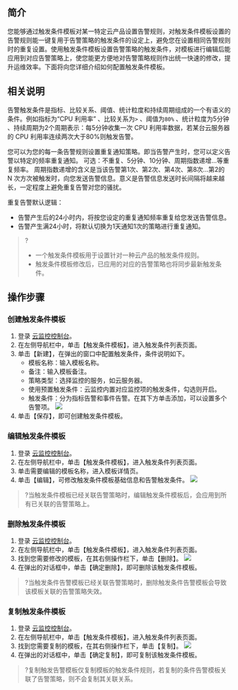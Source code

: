 ## 简介

您能够通过触发条件模板对某一特定云产品设置告警规则，对触发条件模板设置的告警规则能一键复用于告警策略的触发条件的设定上，避免您在设置相同告警规则时的重复设置。使用触发条件模板设置告警策略的触发条件，对模板进行编辑后能应用到对应告警策略上，使您能更方便地对告警策略规则作出统一快速的修改，提升运维效率。下面将向您详细介绍如何配置触发条件模板。

## 相关说明

告警触发条件是指标、比较关系、阈值、统计粒度和持续周期组成的一个有语义的条件。例如指标为“CPU 利用率” 、比较关系为`>` 、阈值为`80%` 、统计粒度为5分钟 、持续周期为2个周期表示：每5分钟收集一次 CPU 利用率数据，若某台云服务器的 CPU 利用率连续两次大于80%则触发告警。

您可以为您的每一条告警规则设置重复通知策略。即当告警产生时，您可以定义告警以特定的频率重复通知。
可选：不重复、5分钟、10分钟、周期指数递增...等重复频率。
周期指数递增的含义是当该告警第1次、第2次、第4次、第8次...第2的 N 次方次被触发时，向您发送告警信息。意义是告警信息发送时长间隔将越来越长，一定程度上避免重复告警对您的骚扰。

重复告警默认逻辑：

- 告警产生后的24小时内，将按您设定的重复通知频率重复给您发送告警信息。
- 告警产生满24小时，将默认切换为1天通知1次的策略进行重复通知。


> ?
> - 一个触发条件模板用于设置针对一种云产品的触发条件规则。
> - 触发条件模板修改后，已应用的对应的告警策略也将同步最新触发条件。

## 操作步骤

### 创建触发条件模板

1. 登录 [云监控控制台](https://console.cloud.tencent.com/monitor/)。
2. 在左侧导航栏中，单击【触发条件模板】，进入触发条件列表页面。
3. 单击【新建】，在弹出的窗口中配置触发条件，条件说明如下。
	- 模板名称：输入模板名称。
	- 备注：输入模板备注。
	- 策略类型：选择监控的服务，如云服务器。
	- 使用预置触发条件：云监控内置对应监控项的触发条件，勾选则开启。
	- 触发条件：分为指标告警和事件告警。在其下方单击添加，可以设置多个告警项。
![](https://main.qcloudimg.com/raw/0c7ffdc037d4e45cb9503ffd1426daab.jpg)
4. 单击【保存】，即可创建触发条件模板。

### 编辑触发条件模板

1. 登录 [云监控控制台](https://console.cloud.tencent.com/monitor/)。
2. 在左侧导航栏中，单击【触发条件模板】，进入触发条件列表页面。
3. 单击需要编辑的模板名称，进入模板详情页。
4. 单击【编辑】，可修改触发条件模板基础信息和告警触发条件。
	 ![](https://main.qcloudimg.com/raw/ab5dd39203f2de71f87018268518c44f.jpg)


> ?当触发条件模板已经关联告警策略时，编辑触发条件模板后，会应用到所有已关联的告警策略上。

### 删除触发条件模板

1. 登录 [云监控控制台](https://console.cloud.tencent.com/monitor/)。
2. 在左侧导航栏中，单击【触发条件模板】，进入触发条件列表页面。
3. 找到您需要修改的模板，在其右侧操作栏下，单击【删除】。
	 ![](https://main.qcloudimg.com/raw/d739d1f84210c6954ea9936dac633066.jpg)
4. 在弹出的对话框中，单击【确定删除】，即可删除该触发条件模板。

> ?当触发条件告警模板已经关联告警策略时，删除触发条件告警模板会导致该模板关联的告警策略失效。

### 复制触发条件模板

1. 登录 [云监控控制台](https://console.cloud.tencent.com/monitor/)。
2. 在左侧导航栏中，单击【触发条件模板】，进入触发条件列表页面。
3. 找到您需要复制的模板，在其右侧操作栏下，单击【复制】。
![](https://main.qcloudimg.com/raw/15944398bd0e630078635181c03b47a2.jpg)
4. 在弹出的对话框中，单击【确定复制】，即可复制该触发条件模板。

> ?复制触发告警模板仅复制模板的触发条件规则，若复制的条件告警模板关联了告警策略，则不会复制其关联关系。

